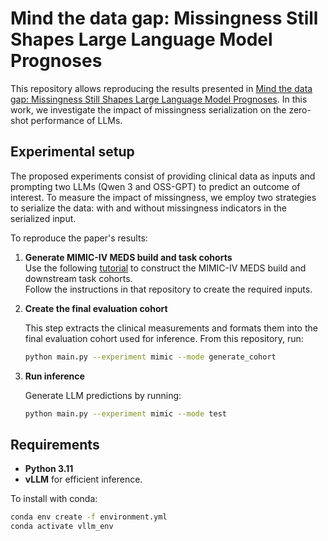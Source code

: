# Mind the data gap: Missingness Still Shapes Large Language Model Prognoses
This repository allows reproducing the results presented in [Mind the data gap: Missingness Still Shapes Large Language Model Prognoses](). In this work, we investigate the impact of missingness serialization on the zero-shot performance of LLMs.

## Experimental setup
The proposed experiments consist of providing clinical data as inputs and prompting two LLMs (Qwen 3 and OSS-GPT) to predict an outcome of interest. To measure the impact of missingness, we employ two strategies to serialize the data: with and without missingness indicators in the serialized input.

To reproduce the paper's results:

1. **Generate MIMIC-IV MEDS build and task cohorts**  
   Use the following [tutorial](https://github.com/ChaoPang/mimic_tutorial) to construct the MIMIC-IV MEDS build and downstream task cohorts.  
   Follow the instructions in that repository to create the required inputs.

3. **Create the final evaluation cohort**

   This step extracts the clinical measurements and formats them into the final evaluation cohort used for inference.
   From this repository, run:
   ```bash
   python main.py --experiment mimic --mode generate_cohort

4. **Run inference**

   Generate LLM predictions by running:
   ```bash
   python main.py --experiment mimic --mode test

## Requirements

- **Python 3.11**
- **vLLM** for efficient inference.

To install with conda:

```bash
conda env create -f environment.yml
conda activate vllm_env


